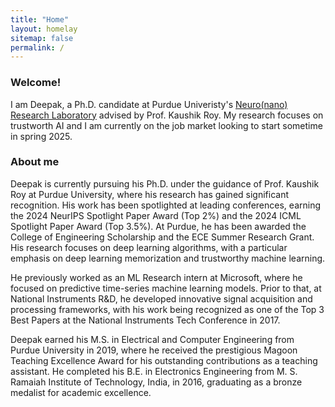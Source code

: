 ```yaml
---
title: "Home"
layout: homelay
sitemap: false
permalink: /
---
```


### Welcome!

I am Deepak, a Ph.D. candidate at Purdue Univeristy's [Neuro(nano) Research Laboratory](https://engineering.purdue.edu/NRL) advised by Prof. Kaushik Roy. My research focuses on trustworth AI and I am currently on the job market looking to start sometime in spring 2025.

<!-- <div class="container">
<div class="row">
<center>
<img src="{{ site.url }}{{ site.baseurl }}/images/banner.jpg" width="100%"/><br/>
Examples of Feynman diagrams. <br/>
Feynman R., The theory of positrons. <i>Phys. Rev.</i> (1949)
</center>
</div>
</div>
<br/> -->

### About me

Deepak is currently pursuing his Ph.D. under the guidance of Prof. Kaushik Roy at Purdue University, where his research has gained significant recognition. His work has been spotlighted at leading conferences, earning the 2024 NeurIPS Spotlight Paper Award (Top 2%) and the 2024 ICML Spotlight Paper Award (Top 3.5%). At Purdue, he has been awarded the College of Engineering Scholarship and the ECE Summer Research Grant. His research focuses on deep learning algorithms, with a particular emphasis on deep learning memorization and trustworthy machine learning.

He previously worked as an ML Research intern at Microsoft, where he focused on predictive time-series machine learning models. Prior to that, at National Instruments R&D, he developed innovative signal acquisition and processing frameworks, with his work being recognized as one of the Top 3 Best Papers at the National Instruments Tech Conference in 2017.

Deepak earned his M.S. in Electrical and Computer Engineering from Purdue University in 2019, where he received the prestigious Magoon Teaching Excellence Award for his outstanding contributions as a teaching assistant. He completed his B.E. in Electronics Engineering from M. S. Ramaiah Institute of Technology, India, in 2016, graduating as a bronze medalist for academic excellence. 